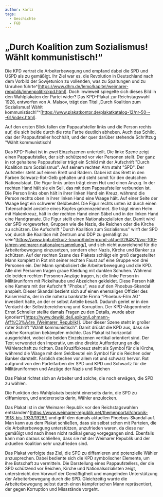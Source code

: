```yaml
---
author: karlz
tags:
  - Geschichte
  - FGB
---
```



# „Durch Koalition zum Sozialismus! Wählt kommunistisch!“

Die KPD vertrat die Arbeiterbewegung und empfand dabei die SPD und USPD als zu gemäßigt. Ihr Ziel war es, die Revolution in Deutschland nach dem Vorbild der Sowjetunion zu vollenden, was zu Spaltungen und zu Unruhen führte^[https://www.dhm.de/lemo/kapitel/weimarer-republik/innenpolitik/kpd.html]. Doch inwieweit spiegelte sich dieses Bild in den Wahlplakaten der Partei wider?
Das KPD-Plakat zur Reichstagswahl 1928, entworfen von A. Malsov, trägt den Titel „Durch Koalition zum Sozialismus! Wählt kommunistisch!“^[https://www.plakatkontor.de/plakatkatalog-12/nr-50---61/index.html].

Auf den ersten Blick fallen der Pappaufsteller links und die Person rechts auf, die sich beide durch die rote Farbe deutlich abheben. Auch das Schild, das der Pappaufsteller hochhält, und der quer darüber stehende Schriftzug "Wählt kommunistisch!

Das KPD-Plakat ist in zwei Einzelszenen unterteilt.
Die linke Szene zeigt einen Pappaufsteller, der sich schützend vor vier Personen stellt. Der ganz in rot gehaltene Pappaufsteller trägt ein Schild mit der Aufschrift "Durch Koalition zum Sozialismus".  Auf seinem rechten Arm steht "SPD". Der Aufsteller steht auf einem Brett und Rädern. Dabei ist das Brett in den Farben Schwarz-Rot-Gelb gehalten und steht somit für den deutschen Nationalstaat. Die Figur links unten trägt einen Hut und einen Anzug. In der rechten Hand hält sie ein Seil, das mit dem Pappaufsteller verbunden ist. Die Person links oben hält in ihrer linken Hand ein Kreuz, während die Person rechts oben in ihrer linken Hand eine Waage hält. Auf einer Seite der Waage liegt ein schwerer Geldbeutel. Die Figur rechts unten ist durch einen Totenschädel anstelle eines Kopfes gekennzeichnet. Sie trägt einen Helm mit Hakenkreuz, hält in der rechten Hand einen Säbel und in der linken Hand eine Handgranate. Die Figur stellt einen Nationalsozialisten dar. Damit wird der SPD vorgeworfen, Gruppen wie die Nazis, die Reichen oder die Kirche zu schützen. Die Aufschrift "Durch Koalition zum Sozialismus" wirft der SPD vor, durch die Koalition mit Zentrum und DDP zu gemäßigt zu sein^[https://www.bpb.de/kurz-knapp/hintergrund-aktuell/284871/vor-100-jahren-weimarer-nationalversammlung/], und sich nicht ausreichend für die Arbeiterbewegung einzusetzen, sondern eher Nazis, Kirche und Banker zu schützen.
Auf der rechten Szene des Plakats schlägt ein groß dargestellter Mann komplett in Rot mit seiner rechten Faust auf eine Gruppe von drei Personen ein. Der Mann symbolisiert die Arbeiterbewegung und die KPD. Alle drei Personen tragen graue Kleidung mit dunklen Schuhen. Während die beiden rechten Personen Anzüge tragen, ist die linke Person in Militäruniform mit Pickelhaube und Abzeichen gekleidet. Diese Person hält eine Kamera mit der Aufschrift "Phobus", was auf den Phoebus-Skandal anspielt. Dieser Skandal bezieht sich auf einen ehemaligen Offizier des Kaiserreichs, der in die nahezu bankrotte Firma "Phoebus-Film AG" investiert hatte, an der er selbst Anteile besaß. Dadurch geriet er in den Verdacht der Selbstbereicherung und Korruption. Der KPD-Abgeordnete Ernst Schneller stellte damals Fragen zu den Details, wurde aber ignoriert^[https://www.dewiki.de/Lexikon/Lohmann-Aff%C3%A4re_(Weimarer_Republik)]. Über dieser Szene steht in großer roter Schrift "Wählt kommunistisch". Damit drückt die KPD aus, dass sie solche Korruption bekämpfen möchte.
Das Plakat ist horizontal ausgerichtet, wobei die beiden Einzelszenen vertikal orientiert sind.
Der Text verwendet den Imperativ, um eine direkte Aufforderung an die Wählerschaft zu richten.
Das Kruzifixkreuz steht als Symbol für die Kirche, während die Waage mit dem Geldbeutel ein Symbol für die Reichen oder Banker darstellt. Farblich stechen vor allem rot und schwarz hervor. Rot aufgrund von den Parteifarben der SPD und KPD und Schwartz für die Militäruniformen und Anzüge der Nazis und Reichen

Das Plakat richtet sich an Arbeiter und solche, die noch erwägen, die SPD zu wählen.

Die Funktion des Wahlplakats besteht einerseits darin, die SPD zu diffamieren, und andererseits darin, Wähler anzulocken.

Das Plakat ist in der Weimarer Republik vor den Reichstagswahlen entstanden^[https://www.weimarer-republik.net/themenportal/chronik-1918-bis-1933/1928/] und griff den damals aktuellen Phoebus-Skandal auf. Man kann aus dem Plakat schließen, dass sie selbst schon mit Parteien, die die Arbeiterbewegung unterstützen, unzufrieden waren, da diese nur gemäßigt und nach ihnen nicht radikal genug vorgegangen sind. Ebenfalls kann man daraus schließen, dass sie mit der Weimarer Republik und der aktuellen Koalition sehr unzufrieden sind.

Das Plakat verfolgte das Ziel, die SPD zu diffamieren und potenzielle Wähler anzusprechen. Dabei bediente sich die KPD symbolischer Elemente, um ihre Botschaft zu vermitteln. Die Darstellung eines Pappaufstellers, der die SPD schützend vor Reichen, Kirche und Nationalsozialisten zeigt, unterstreicht den Vorwurf der Gemäßigtheit und mangelnden Unterstützung der Arbeiterbewegung durch die SPD. Gleichzeitig wurde die Arbeiterbewegung selbst durch einen kämpferischen Mann repräsentiert, der gegen Korruption und Missstände vorgeht.